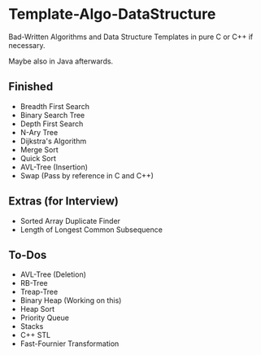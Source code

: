 # Template-Algo-DataStructure

Bad-Written Algorithms and Data Structure Templates in pure C or C++ if necessary.

Maybe also in Java afterwards.


## Finished

* Breadth First Search
* Binary Search Tree
* Depth First Search
* N-Ary Tree
* Dijkstra's Algorithm
* Merge Sort
* Quick Sort
* AVL-Tree (Insertion)
* Swap (Pass by reference in C and C++)

## Extras (for Interview)

* Sorted Array Duplicate Finder
* Length of Longest Common Subsequence

## To-Dos

* AVL-Tree (Deletion)
* RB-Tree
* Treap-Tree
* Binary Heap (Working on this)
* Heap Sort
* Priority Queue
* Stacks
* C++ STL
* Fast-Fournier Transformation

